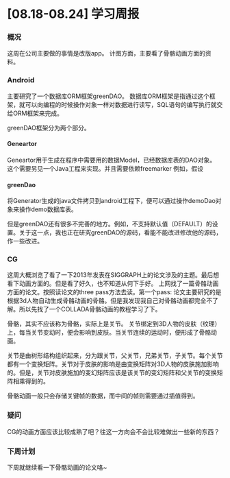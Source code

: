 
[08.18-08.24] 学习周报
===


### 概况
这周在公司主要做的事情是改版app。
计图方面，主要看了骨骼动画方面的资料。



### Android
主要研究了一个数据库ORM框架greenDAO。
数据库ORM框架是指通过这个框架，就可以向编程的时候操作对象一样对数据进行读写，SQL语句的编写执行就交给ORM框架来完成。

greenDAO框架分为两个部分。
#### Geneartor
Geneartor用于生成在程序中需要用的数据Model，已经数据库表的DAO对象。
这个需要另见一个Java工程来实现。并且需要依赖freemarker
例如，假设

#### greenDao
将Generator生成的java文件拷贝到android工程下，便可以通过操作demoDao对象来操作demo数据库表。

但是greenDAO还有很多不完善的地方。例如，不支持默认值（DEFAULT）的设置。关于这一点，我也正在研究greenDAO的源码，看能不能改进修改他的源码，作一些改进。

### CG
这周大概浏览了看了一下2013年发表在SIGGRAPH上的论文涉及的主题。最后想看下动画方面的。但是看了好久，也不知道从何下手好。
上网找了一篇骨骼动画方面的论文。按照读论文的three pass方法去读。第一个pass: 论文主要研究的是根据3d人物自动生成骨骼动画的骨骼。但是我发现我自己对骨骼动画都完全不了解。所以先找了一个COLLADA骨骼动画的教程学习了下。

骨骼，其实不应该称为骨骼，实际上是关节。
关节绑定到3D人物的皮肤（纹理）上，每当关节变动时，便会影响到皮肤。当关节连续的运动时，便形成了骨骼动画。

关节是由树形结构组织起来，分为跟关节，父关节，兄弟关节，子关节。每个关节都有一个变换矩阵。关节对于皮肤的影响是由变换矩阵对3D人物的皮肤施加影响的。但是，关节对皮肤施加的变幻矩阵应该是该关节的变幻矩阵和父关节的变换矩阵相乘得到的。

骨骼动画一般只会存储关键帧的数据，而中间的帧则需要通过插值得到。

### 疑问
CG的动画方面应该比较成熟了吧？往这一方向会不会比较难做出一些新的东西？


### 下周计划
下周就继续看一下骨骼动画的论文咯~